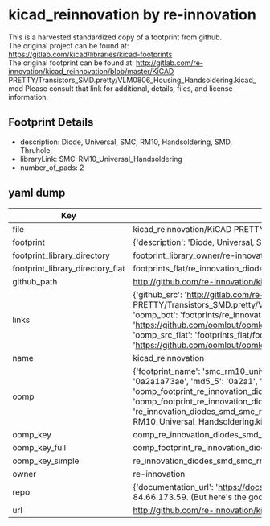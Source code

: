 # kicad_reinnovation by re-innovation  
This is a harvested standardized copy of a footprint from github.  
The original project can be found at:  
https://gitlab.com/kicad/libraries/kicad-footprints  
The original footprint can be found at:
http://gitlab.com/re-innovation/kicad_reinnovation/blob/master/KiCAD PRETTY/Transistors_SMD.pretty/VLM0806_Housing_Handsoldering.kicad_mod
Please consult that link for additional, details, files, and license information.  
## Footprint Details
* description: Diode, Universal, SMC, RM10, Handsoldering, SMD, Thruhole,  
* libraryLink: SMC-RM10_Universal_Handsoldering  
* number_of_pads: 2  
## yaml dump  
| Key | Value |  
| --- | --- |  
| file | kicad_reinnovation/KiCAD PRETTY/Diodes_SMD.pretty/SMC-RM10_Universal_Handsoldering.kicad_mod |  
| footprint | {'description': 'Diode, Universal, SMC, RM10, Handsoldering, SMD, Thruhole,', 'libraryLink': 'SMC-RM10_Universal_Handsoldering', 'number_of_pads': 2} |  
| footprint_library_directory | footprint_library_owner/re-innovation_kicad_reinnovation |  
| footprint_library_directory_flat | footprints_flat/re_innovation_diodes_smd_smc_rm10_universal_handsoldering/working |  
| github_path | http://github.com/re-innovation/kicad_reinnovation/blob/master/KiCAD PRETTY/Diodes_SMD.pretty/SMC-RM10_Universal_Handsoldering.kicad_mod |  
| links | {'github_src': 'http://gitlab.com/re-innovation/kicad_reinnovation/blob/master/KiCAD PRETTY/Transistors_SMD.pretty/VLM0806_Housing_Handsoldering.kicad_mod', 'github_src_repo': 'https://gitlab.com/kicad/libraries/kicad-footprints', 'oomp_bot': 'footprints/re_innovation_diodes_smd_smc_rm10_universal_handsoldering/working', 'oomp_bot_github': 'https://github.com/oomlout/oomlout_oomp_footprint_bot/tree/main/footprints/re_innovation_diodes_smd_smc_rm10_universal_handsoldering/working', 'oomp_src_flat': 'footprints_flat/footprints_flat/re_innovation_diodes_smd_smc_rm10_universal_handsoldering/working', 'oomp_src_flat_github': 'https://github.com/oomlout/oomlout_oomp_footprint_src/tree/main/footprints_flat/re_innovation_diodes_smd_smc_rm10_universal_handsoldering/working'} |  
| name | kicad_reinnovation |  
| oomp | {'footprint_name': 'smc_rm10_universal_handsoldering', 'library_name': 'diodes_smd', 'md5': '0a2a1a73ae1654b773fe9a24d0b4cda2', 'md5_10': '0a2a1a73ae', 'md5_5': '0a2a1', 'md5_6': '0a2a1a', 'oomp_key': 'oomp_re_innovation_diodes_smd_smc_rm10_universal_handsoldering', 'oomp_key_extra': 'oomp_footprint_re_innovation_diodes_smd_smc_rm10_universal_handsoldering', 'oomp_key_full': 'oomp_footprint_re_innovation_diodes_smd_smc_rm10_universal_handsoldering_0a2a1a', 'oomp_key_simple': 're_innovation_diodes_smd_smc_rm10_universal_handsoldering', 'original_filename': 'kicad_reinnovation/KiCAD PRETTY/Diodes_SMD.pretty/SMC-RM10_Universal_Handsoldering.kicad_mod', 'owner_name': 're_innovation'} |  
| oomp_key | oomp_re_innovation_diodes_smd_smc_rm10_universal_handsoldering |  
| oomp_key_full | oomp_footprint_re_innovation_diodes_smd_smc_rm10_universal_handsoldering |  
| oomp_key_simple | re_innovation_diodes_smd_smc_rm10_universal_handsoldering |  
| owner | re-innovation |  
| repo | {'documentation_url': 'https://docs.github.com/rest/overview/resources-in-the-rest-api#rate-limiting', 'message': "API rate limit exceeded for 84.66.173.59. (But here's the good news: Authenticated requests get a higher rate limit. Check out the documentation for more details.)"} |  
| url | http://github.com/re-innovation/kicad_reinnovation |  

